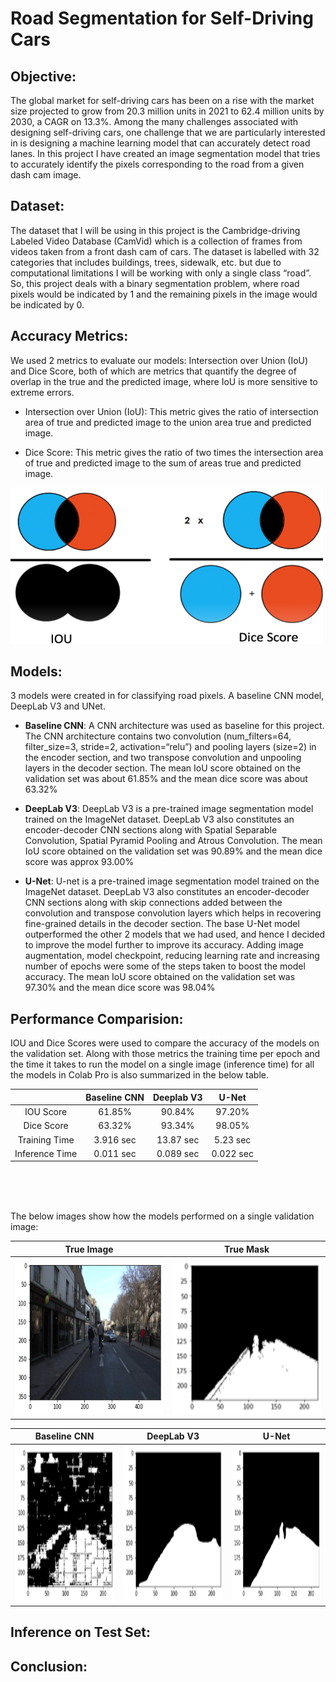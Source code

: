 # Road Segmentation for Self-Driving Cars

## Objective:
The global market for self-driving cars has been on a rise with the market size projected to grow from 20.3 million units in 2021 to 62.4 million units by 2030, a CAGR on 13.3%. Among the many challenges associated with designing self-driving cars, one challenge that we are particularly interested in is designing a machine learning model that can accurately detect road lanes. In this project I have created an image segmentation model that tries to accurately identify the pixels corresponding to the road from a given dash cam image.

## Dataset:
The dataset that I will be using in this project is the Cambridge-driving Labeled Video Database (CamVid) which is a collection of frames from videos taken from a front dash cam of cars. The dataset is labelled with 32 categories that includes buildings, trees, sidewalk, etc. but due to computational limitations I will be working with only a single class “road”. So, this project deals with a binary segmentation problem, where road pixels would be indicated by 1 and the remaining pixels in the image would be indicated by 0.

## Accuracy Metrics:
We used 2 metrics to evaluate our models: Intersection over Union (IoU) and Dice Score, both of which are metrics that quantify the degree of overlap in the true and the predicted image, where IoU is more sensitive to extreme errors.

- Intersection over Union (IoU): This metric gives the ratio of intersection area of true and predicted image to the union area true and predicted image.

- Dice Score: This metric gives the ratio of two times the intersection area of true and predicted image to the sum of areas true and predicted image.

<img src="figs/Acc_Metrics.png" width="500" height="250">    
     
## Models: 
3 models were created in for classifying road pixels. A baseline CNN model, DeepLab V3 and UNet.

- **Baseline CNN**: A CNN architecture was used as baseline for this project. The CNN architecture contains two convolution (num_filters=64, filter_size=3, stride=2, activation=“relu”) and pooling layers (size=2) in the encoder section, and two transpose convolution and unpooling layers in the decoder section. The mean IoU score obtained on the validation set was about 61.85% and the mean dice score was about 63.32%

- **DeepLab V3**: DeepLab V3 is a pre-trained image segmentation model trained on the ImageNet dataset. DeepLab V3 also constitutes an encoder-decoder CNN sections along with Spatial Separable Convolution, Spatial Pyramid Pooling and Atrous Convolution. The mean IoU score obtained on the validation set was 90.89% and the mean dice score was approx 93.00%

- **U-Net**: U-net is a pre-trained image segmentation model trained on the ImageNet dataset. DeepLab V3 also constitutes an encoder-decoder CNN sections along with skip connections added between the convolution and transpose convolution layers which helps in recovering fine-grained details in the decoder section.
The base U-Net model outperformed the other 2 models that we had used, and hence I decided to improve the model further to improve its accuracy. Adding image augmentation, model checkpoint, reducing learning rate and increasing number of epochs were some of the steps taken to boost the model accuracy. The mean IoU score obtained on the validation set was 97.30% and the mean dice score was 98.04%


## Performance Comparision:
IOU and Dice Scores were used to compare the accuracy of the models on the validation set. Along with those metrics the training time per epoch and the time it takes to run the model on a single image (inference time) for all the models in Colab Pro is also summarized in the below table.



|                 | Baseline CNN    |    Deeplab V3   |      U-Net      |
|:---------------:|:---------------:|:---------------:|:---------------:|
| IOU Score       |       61.85%    |90.84%           |97.20%           |
| Dice Score      | 63.32%          |93.34%           |98.05%           |
| Training Time   | 3.916 sec       |13.87 sec        |5.23 sec         |
| Inference Time  | 0.011 sec       |0.089 sec        |0.022 sec        |



<br/>

<br/>

<br/>

The below images show how the models performed on a single validation image:

True Image                                                |  True Mask
:-------------------------:                               |:-------------------------:
<img src="figs/True Image.png" width="250" height="250">  |  <img src="figs/True Mask.png" width="250" height="250">


Baseline CNN               | DeepLab V3          | U-Net     
:-------------------------:|:-------------------------:   |:-------------------------:   
<img src="figs/Baseline CNN Prediction.png" width="250" height="250">  |  <img src="figs/DeepLab.png" width="250" height="250">|  <img src="figs/UNet.png" width="250" height="250">





## Inference on Test Set:


## Conclusion:
